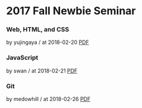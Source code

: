 # 2017 Fall Newbie Seminar

### Web, HTML, and CSS

by yujingaya / at 2018-02-20
[PDF](https://s3.ap-northeast-2.amazonaws.com/sparcs.home/seminars/yujingaya_1519108563741.pdf)

### JavaScript

by swan / at 2018-02-21
[PDF](https://s3.ap-northeast-2.amazonaws.com/sparcs.home/seminars/swan_1519215604273.pdf)

### Git

by medowhill / at 2018-02-26
[PDF](https://s3.ap-northeast-2.amazonaws.com/sparcs.home/seminars/medowhill_1519623721589.pdf)
